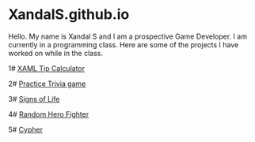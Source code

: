 # XandalS.github.io

Hello. My name is Xandal S and I am a prospective Game Developer.
I am currently in a programming class. Here are some of the projects I have worked on while in the class.

1# [XAML Tip Calculator](https://github.com/XandalS/XAML-Tip-Calculator-Practice)

2# [Practice Trivia game](https://github.com/XandalS/Triva-Game-Practice)

3# [Signs of Life](https://github.com/XandalS/Midterm-Signs-of-Life)

4# [Random Hero Fighter](https://github.com/XandalS/Random-Hero-Fighter)

5# [Cypher](https://github.com/XandalS/Cypher)
